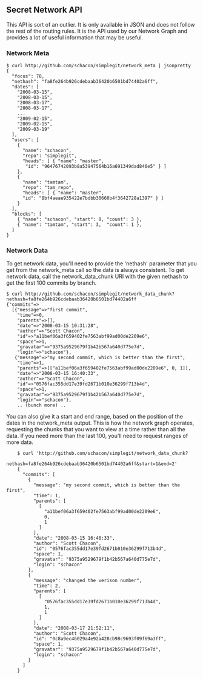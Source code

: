 ## Secret Network API ##

This API is sort of an outlier.  It is only available in JSON and does not follow the rest of the routing rules.  It is the API used by our Network Graph and provides a lot of useful information that may be useful.

### Network Meta ###

	$ curl http://github.com/schacon/simplegit/network_meta | jsonpretty
	{
	  "focus": 78,
	  "nethash": "fa8fe264b926cdebaab36420b6501bd74402a6ff",
	  "dates": [
	    "2008-03-15",
	    "2008-03-15",
	    "2008-03-17",
	    "2008-03-17",
	    ...
	    "2009-02-15",
	    "2009-02-15",
	    "2009-03-19"
	  ],
	  "users": [
	    {
	      "name": "schacon",
	      "repo": "simplegit",
	      "heads": [ { "name": "master",
	       "id": "96476742093b8a53947564b16a691349dad846e5" } ]
	    },
	    {
	      "name": "tamtam",
	      "repo": "tam_repo",
	      "heads": [ { "name": "master",
	 	  "id": "8bf4aeae935422e7bdbb30660b4f3642728a1397" } ]
	    }
	  ],
	  "blocks": [
	    { "name": "schacon", "start": 0, "count": 3 },
	    { "name": "tamtam", "start": 3,  "count": 1 },
	  ]
	}
	
### Network Data ###

To get network data, you'll need to provide the 'nethash' parameter that you get from the network\_meta call so the data is always consistent.  To get network data, call the network\_data\_chunk URI with the given nethash to get the first 100 commits by branch.

	$ curl http://github.com/schacon/simplegit/network_data_chunk?nethash=fa8fe264b926cdebaab36420b6501bd74402a6ff
	{"commits"=>
	  [{"message"=>"first commit",
	    "time"=>0,
	    "parents"=>[],
	    "date"=>"2008-03-15 10:31:28",
	    "author"=>"Scott Chacon",
	    "id"=>"a11bef06a3f659402fe7563abf99ad00de2209e6",
	    "space"=>1,
	    "gravatar"=>"9375a9529679f1b42b567a640d775e7d",
	    "login"=>"schacon"},
	   {"message"=>"my second commit, which is better than the first",
	    "time"=>1,
	    "parents"=>[["a11bef06a3f659402fe7563abf99ad00de2209e6", 0, 1]],
	    "date"=>"2008-03-15 16:40:33",
	    "author"=>"Scott Chacon",
	    "id"=>"0576fac355dd17e39fd2671b010e36299f713b4d",
	    "space"=>1,
	    "gravatar"=>"9375a9529679f1b42b567a640d775e7d",
	    "login"=>"schacon"},
		.. (bunch more) ..

You can also give it a start and end range, based on the position of the dates in the network\_meta output.  This is how the network graph operates, requesting the chunks that you want to view at a time rather than all the data.  If you need more than the last 100, you'll need to request ranges of more data.

		$ curl 'http://github.com/schacon/simplegit/network_data_chunk?
			nethash=fa8fe264b926cdebaab36420b6501bd74402a6ff&start=1&end=2'
		{
		  "commits": [
		    {
		      "message": "my second commit, which is better than the first",
		      "time": 1,
		      "parents": [
		        [
		          "a11bef06a3f659402fe7563abf99ad00de2209e6",
		          0,
		          1
		        ]
		      ],
		      "date": "2008-03-15 16:40:33",
		      "author": "Scott Chacon",
		      "id": "0576fac355dd17e39fd2671b010e36299f713b4d",
		      "space": 1,
		      "gravatar": "9375a9529679f1b42b567a640d775e7d",
		      "login": "schacon"
		    },
		    {
		      "message": "changed the verison number",
		      "time": 2,
		      "parents": [
		        [
		          "0576fac355dd17e39fd2671b010e36299f713b4d",
		          1,
		          1
		        ]
		      ],
		      "date": "2008-03-17 21:52:11",
		      "author": "Scott Chacon",
		      "id": "0c8a9ec46029a4e92a428cb98c9693f09f69a3ff",
		      "space": 1,
		      "gravatar": "9375a9529679f1b42b567a640d775e7d",
		      "login": "schacon"
		    }
		  ]
		}
		